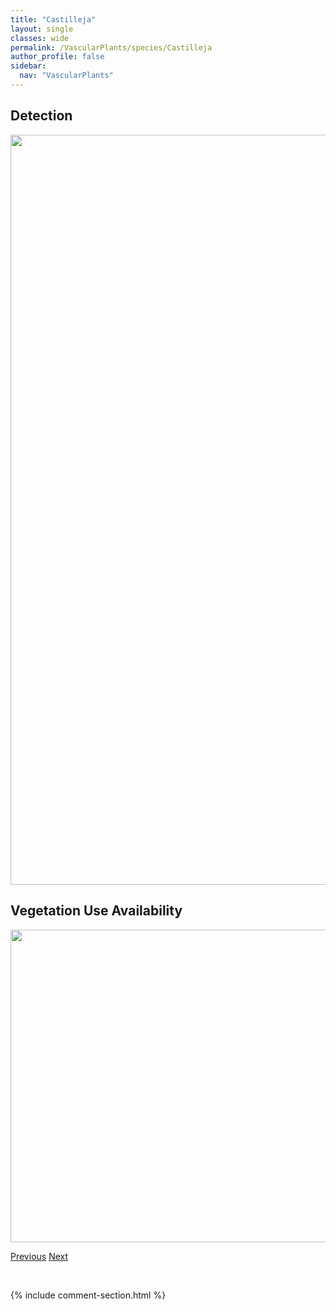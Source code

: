 ```yaml
---
title: "Castilleja"
layout: single
classes: wide
permalink: /VascularPlants/species/Castilleja
author_profile: false
sidebar:
  nav: "VascularPlants"
---
```


<h2>Detection</h2>

<a href="https://drive.google.com/uc?export=view&id=1b4kGnfOpTIQksFSm5oiHef0axikjc8wD">
<img src="https://drive.google.com/uc?export=view&id=1b4kGnfOpTIQksFSm5oiHef0axikjc8wD" height = "1200" width = "800">
</a>


<h2>Vegetation Use Availability</h2>

<a href="https://drive.google.com/uc?export=view&id=1ottqfekcsLgv-UIjLnEU2os3bGlxSLjr">
<img src="https://drive.google.com/uc?export=view&id=1ottqfekcsLgv-UIjLnEU2os3bGlxSLjr" height = "500" width = "1000">
</a>


<a href="/DevelopmentWebsite/VascularPlants/species/CassiopeTetragona" class="pagination--pager" title="Cassiope tetragona">Previous</a> <a href="/DevelopmentWebsite/VascularPlants/species/CastillejaCusickii" class="pagination--pager" title="Castilleja cusickii">Next</a>

<p>&nbsp;</p>

{% include comment-section.html %}
